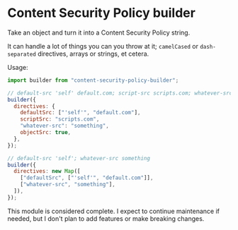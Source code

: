 # Content Security Policy builder

Take an object and turn it into a Content Security Policy string.

It can handle a lot of things you can you throw at it; `camelCased` or
`dash-separated` directives, arrays or strings, et cetera.

Usage:

```javascript
import builder from "content-security-policy-builder";

// default-src 'self' default.com; script-src scripts.com; whatever-src something; object-src
builder({
  directives: {
    defaultSrc: ["'self'", "default.com"],
    scriptSrc: "scripts.com",
    "whatever-src": "something",
    objectSrc: true,
  },
});

// default-src 'self'; whatever-src something
builder({
  directives: new Map([
    ["defaultSrc", ["'self'", "default.com"]],
    ["whatever-src", "something"],
  ]),
});
```

This module is considered complete. I expect to continue maintenance if needed,
but I don't plan to add features or make breaking changes.
